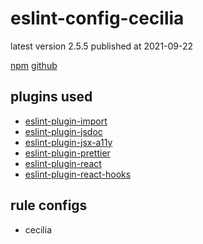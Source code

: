 # eslint-config-cecilia

latest version 2.5.5 published at 2021-09-22

[npm](https://www.npmjs.com/package/eslint-config-cecilia)
[github](https://github.com/SandroMiguel/eslint-config-cecilia)

## plugins used

- [eslint-plugin-import](../eslint-plugin/import.md)
- [eslint-plugin-jsdoc](../eslint-plugin/jsdoc.md)
- [eslint-plugin-jsx-a11y](../eslint-plugin/jsx-a11y.md)
- [eslint-plugin-prettier](../eslint-plugin/prettier.md)
- [eslint-plugin-react](../eslint-plugin/react.md)
- [eslint-plugin-react-hooks](../eslint-plugin/react-hooks.md)

## rule configs

- cecilia
